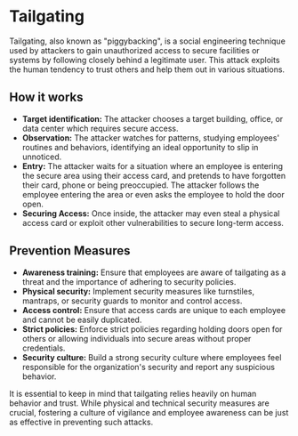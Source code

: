 # Tailgating

Tailgating, also known as "piggybacking", is a social engineering technique used by attackers to gain unauthorized access to secure facilities or systems by following closely behind a legitimate user. This attack exploits the human tendency to trust others and help them out in various situations.

## How it works

- **Target identification:** The attacker chooses a target building, office, or data center which requires secure access.
- **Observation:** The attacker watches for patterns, studying employees' routines and behaviors, identifying an ideal opportunity to slip in unnoticed.
- **Entry:** The attacker waits for a situation where an employee is entering the secure area using their access card, and pretends to have forgotten their card, phone or being preoccupied. The attacker follows the employee entering the area or even asks the employee to hold the door open.
- **Securing Access:** Once inside, the attacker may even steal a physical access card or exploit other vulnerabilities to secure long-term access.

## Prevention Measures

- **Awareness training:** Ensure that employees are aware of tailgating as a threat and the importance of adhering to security policies.
- **Physical security:** Implement security measures like turnstiles, mantraps, or security guards to monitor and control access.
- **Access control:** Ensure that access cards are unique to each employee and cannot be easily duplicated.
- **Strict policies:** Enforce strict policies regarding holding doors open for others or allowing individuals into secure areas without proper credentials.
- **Security culture:** Build a strong security culture where employees feel responsible for the organization's security and report any suspicious behavior.

It is essential to keep in mind that tailgating relies heavily on human behavior and trust. While physical and technical security measures are crucial, fostering a culture of vigilance and employee awareness can be just as effective in preventing such attacks.